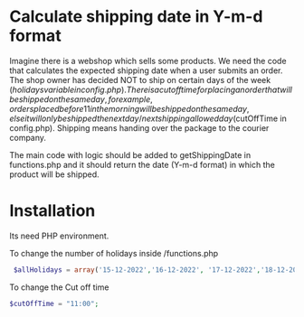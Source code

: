 # Calculate shipping date in Y-m-d format
Imagine there is a webshop which sells some products. We need the code that calculates the
expected shipping date when a user submits an order. The shop owner has decided NOT to ship
on certain days of the week ($holidays variable in config.php). There is a cut off time for placing
an order that will be shipped on the same day, for example, orders placed before 11 in the
morning will be shipped on the same day, else it will only be shipped the next day/next shipping
allowed day ($cutOffTime in config.php). Shipping means handing over the package to the
courier company.

The main code with logic should be added to getShippingDate in functions.php and it should
return the date (Y-m-d format) in which the product will be shipped.


# Installation

Its need PHP environment.

To change the number of holidays inside /functions.php 
```PHP
 $allHolidays = array('15-12-2022','16-12-2022', '17-12-2022','18-12-2022');
 ```
To change the Cut off time
```PHP
$cutOffTime = "11:00"; 
```


